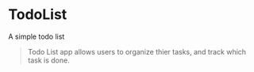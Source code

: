 # TodoList
A simple todo list

> Todo List app allows users to organize thier tasks, and track which task is done.

